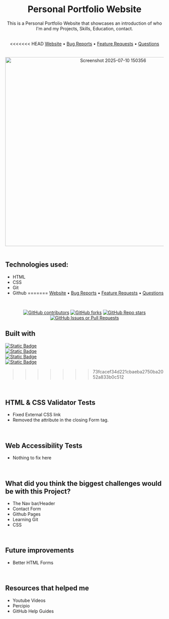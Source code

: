 <h1 align="center">Personal Portfolio Website</h1>
<p align="center">This is a Personal Portfolio Website that showcases an introduction of who I'm and my Projects, Skills, Education, contact.</p> <br/>

<div align="center">
<<<<<<< HEAD
<a href="https://jonydevelops.github.io/">Website</a> • <a href="https://github.com/JonyDevelops/JonyDevelops.github.io/issues">Bug Reports</a> • <a href="https://github.com/JonyDevelops/JonyDevelops.github.io/issues">Feature Requests</a> • <a href="http://github.com/JonyDevelops/JonyDevelops.github.io/issues">Questions</a>
</div>
<br/>
<br/>

<div align="center">
<img 
   width="670" 
   height="600" 
   alt="Screenshot 2025-07-10 150356" 
   src="https://github.com/user-attachments/assets/db92e361-609f-44b7-8bdf-2dfcd55ee7dc"
   align="center"
   />
</div>
<br/>

## Technologies used: 

- HTML
- CSS
- Git
- Github
=======
<a href="https://jonydevelops.github.io/">Website</a> • <a href="https://github.com/JonyDevelops/JonyDevelops.github.io/issues/new">Bug Reports</a> • <a href="https://github.com/JonyDevelops/JonyDevelops.github.io/issues/new">Feature Requests</a> • <a href="https://github.com/JonyDevelops/JonyDevelops.github.io/issues/new">Questions</a>
</div>
<br/>

<div align="center">
   
[![GitHub contributors](https://img.shields.io/github/contributors/JonyDevelops/JonyDevelops.github.io?style=flat-square&labelColor=Gray&color=yellow)](https://github.com/JonyDevelops/JonyDevelops.github.io/graphs/contributors)
[![GitHub forks](https://img.shields.io/github/forks/JonyDevelops/JonyDevelops.github.io?style=flat-square&labelColor=gray&color=blue)](https://github.com/JonyDevelops/JonyDevelops.github.io/forks)
[![GitHub Repo stars](https://img.shields.io/github/stars/JonyDevelops/JonyDevelops.github.io?style=flat-square&labelColor=gray&color=blue)](https://github.com/JonyDevelops/JonyDevelops.github.io/stargazers)
[![GitHub Issues or Pull Requests](https://img.shields.io/github/issues/JonyDevelops/JonyDevelops.github.io?style=flat-square&labelColor=gray&color=red)](https://github.com/JonyDevelops/JonyDevelops.github.io/issues)






</div>

## Built with
[![Static Badge](https://img.shields.io/badge/HTML-white?style=flat-square&logo=html5)](https://www.freecodecamp.org/learn/2022/responsive-web-design/)
<br/>
[![Static Badge](https://img.shields.io/badge/CSS-blue?style=flat-square&logo=CSS)](https://www.freecodecamp.org/learn/2022/responsive-web-design/)
<br/>
[![Static Badge](https://img.shields.io/badge/Git-black?style=flat-square&logo=Git)](https://git-scm.com/)
<br/>
[![Static Badge](https://img.shields.io/badge/Github-black?style=flat-square&logo=github)](https://github.com/)
>>>>>>> 73fcacef34d221cbaeba2750ba2052a833b0c512
<br/>

## HTML & CSS Validator Tests
- Fixed External CSS link
- Removed the attribute in the closing Form tag.
<br/>

## Web Accessibility Tests
- Nothing to fix here
<br/>

## What did you think the biggest challenges would be with this Project?
- The Nav bar/Header
- Contact Form 
- Github Pages
- Learning Git
- CSS
<br/>

## Future improvements
- Better HTML Forms
<br/>

## Resources that helped me
- Youtube Videos
- Percipio
- GitHub Help Guides
<br/>

   


